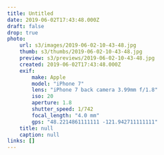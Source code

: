 ```yaml
---
title: Untitled
date: 2019-06-02T17:43:48.000Z
draft: false
drop: true
photo:
    url: s3/images/2019-06-02-10-43-48.jpg
    thumb: s3/thumbs/2019-06-02-10-43-48.jpg
    preview: s3/previews/2019-06-02-10-43-48.jpg
    created: 2019-06-02T17:43:48.000Z
    exif:
        make: Apple
        model: "iPhone 7"
        lens: "iPhone 7 back camera 3.99mm f/1.8"
        iso: 20
        aperture: 1.8
        shutter_speed: 1/742
        focal_length: "4.0 mm"
        gps: "48.2214861111111 -121.942711111111"
    title: null
    caption: null
links: []
---
```

